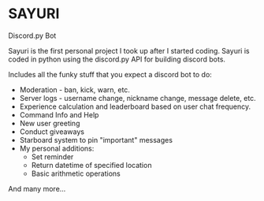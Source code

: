 # SAYURI
Discord.py Bot

Sayuri is the first personal project I took up after I started coding. Sayuri is coded in python using the discord.py API for building discord bots.

Includes all the funky stuff that you expect a discord bot to do: 
<ul>
<li>Moderation - ban, kick, warn, etc.</li>
<li>Server logs - username change, nickname change, message delete, etc.</li>
<li>Experience calculation and leaderboard based on user chat frequency.</li>
<li>Command Info and Help</li>
<li>New user greeting</li>
<li>Conduct giveaways</li>
<li>Starboard system to pin "important" messages</li>
<li>My personal additions: <ul>
  <li>Set reminder</li>
  <li>Return datetime of specified location</li>
  <li>Basic arithmetic operations</li>
</ul></li></ul>
And many more...


